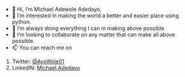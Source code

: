- 👋 Hi, I’m Michael Adewole Adedayo,
- 👀 I’m interested in making the world a better and easier place using python.
- 🌱 I’m always doing everything I can in making above possible.
- 💞️ I’m looking to collaborate on any matter that can make all above possible.
- 📫 You can reach me on 
<ol><li>Twitter: <a href='https://twitter.com/AyoWole01'>@AyoWole01</a></li>
  <li>LinkedIN: <a href='https://www.linkedin.com/in/michael-adedayo'>Michael Adedayo</a></li>
</ol>

<!---
Adewole1/Adewole1 is a ✨ special ✨ repository because its `README.md` (this file) appears on your GitHub profile.
You can click the Preview link to take a look at your changes.
--->
